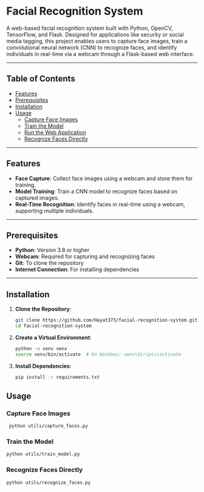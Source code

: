 # Facial Recognition System

A web-based facial recognition system built with Python, OpenCV, TensorFlow, and Flask. Designed for applications like security or social media tagging, this project enables users to capture face images, train a convolutional neural network (CNN) to recognize faces, and identify individuals in real-time via a webcam through a Flask-based web interface.

---

## Table of Contents
- [Features](#features)
- [Prerequisites](#prerequisites)
- [Installation](#installation)
- [Usage](#usage)
  - [Capture Face Images](#capture-face-images)
  - [Train the Model](#train-the-model)
  - [Run the Web Application](#run-the-web-application)
  - [Recognize Faces Directly](#recognize-faces-directly)


---

## Features
- **Face Capture**: Collect face images using a webcam and store them for training.
- **Model Training**: Train a CNN model to recognize faces based on captured images.
- **Real-Time Recognition**: Identify faces in real-time using a webcam, supporting multiple individuals.


---

## Prerequisites
- **Python**: Version 3.8 or higher
- **Webcam**: Required for capturing and recognizing faces
- **Git**: To clone the repository
- **Internet Connection**: For installing dependencies

---

## Installation

1. **Clone the Repository**:
   ```bash
   git clone https://github.com/Hayat373/facial-recognition-system.git
   cd facial-recognition-system
   ```



2. **Create a Virtual Environment**:
    ```bash
    python -m venv venv
    source venv/bin/activate  # On Windows: venv\Scripts\activate
    ```

 3. **Install Dependencies**:
     ```bash
     pip install -r requirements.txt
    ```

## Usage

### Capture Face Images

 ```bash 
  python utils/capture_faces.py
```
### Train the Model
   ```bash
   python utils/train_model.py
   ```

### Recognize Faces Directly

   ```bash 
   python utils/recognize_faces.py
   ```
